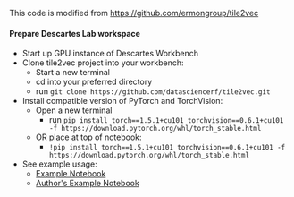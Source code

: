 This code is modified from https://github.com/ermongroup/tile2vec
#### Prepare Descartes Lab workspace
* Start up GPU instance of Descartes Workbench
* Clone tile2vec project into your workbench:
    * Start a new terminal
    * cd into your preferred directory
    * run `git clone https://github.com/datasciencerf/tile2vec.git`
* Install compatible version of PyTorch and TorchVision:
    * Open a new terminal
        * run `pip install torch==1.5.1+cu101 torchvision==0.6.1+cu101 -f https://download.pytorch.org/whl/torch_stable.html`
    * OR place at top of notebook:
        * `!pip install torch==1.5.1+cu101 torchvision==0.6.1+cu101 -f https://download.pytorch.org/whl/torch_stable.html`
* See example usage:
    * [Example Notebook](https://github.com/datasciencerf/tile2vec/blob/master/examples/example_training.ipynb)
    * [Author's Example Notebook](https://github.com/ermongroup/tile2vec/blob/master/examples/Example%202%20-%20Train%20Tile2Vec%20from%20scratch.ipynb)